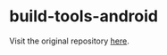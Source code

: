 # build-tools-android
Visit the original repository [here](https://github.com/RohitVermaOP/build-tools-android).